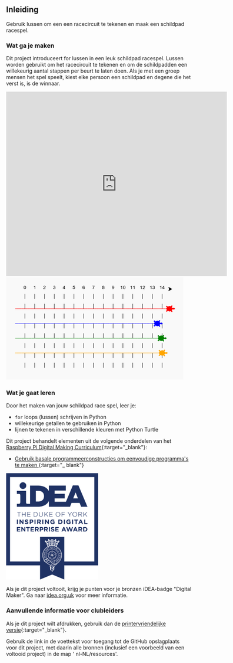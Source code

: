 ## Inleiding

Gebruik lussen om een een racecircuit te tekenen en maak een schildpad racespel.

### Wat ga je maken

Dit project introduceert for lussen in een leuk schildpad racespel. Lussen worden gebruikt om het racecircuit te tekenen en om de schildpadden een willekeurig aantal stappen per beurt te laten doen. Als je met een groep mensen het spel speelt, kiest elke persoon een schildpad en degene die het verst is, is de winnaar.

<div class="trinket">
  <iframe src="https://trinket.io/embed/python/9339862606?outputOnly=true&start=result" width="600" height="500" frameborder="0" marginwidth="0" marginheight="0" allowfullscreen>
  </iframe>
  <img src="images/race-finished.png">
</div>

### Wat je gaat leren

Door het maken van jouw schildpad race spel, leer je:

+ ` for ` loops (lussen) schrijven in Python
+ willekeurige getallen te gebruiken in Python
+ lijnen te tekenen in verschillende kleuren met Python Turtle

Dit project behandelt elementen uit de volgende onderdelen van het [Raspberry Pi Digital Making Curriculum](http://rpf.io/curriculum){:target="_blank"}:

+ [ Gebruik basale programmeerconstructies om eenvoudige programma's te maken ](https://www.raspberrypi.org/curriculum/programming/creator/){:target="_ blank"}

![iDEA](images/idea.png)

Als je dit project voltooit, krijg je punten voor je bronzen iDEA-badge "Digital Maker". Ga naar [idea.org.uk](https://idea.org.uk) voor meer informatie.

### Aanvullende informatie voor clubleiders

Als je dit project wilt afdrukken, gebruik dan de [printervriendelijke versie](https://projects.raspberrypi.org/en/projects/turtle-race/print){:target="_blank"}.

Gebruik de link in de voettekst voor toegang tot de GitHub opslagplaats voor dit project, met daarin alle bronnen (inclusief een voorbeeld van een voltooid project) in de map ' nl-NL/resources'.
